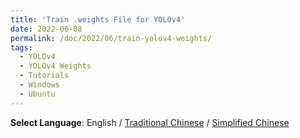 ```yaml
---
title: 'Train .weights File for YOLOv4'
date: 2022-06-08
permalink: /doc/2022/06/train-yolov4-weights/
tags:
  - YOLOv4
  - YOLOv4 Weights
  - Tutorials
  - Windows
  - Ubuntu
---
```




**Select Language**: English / [Traditional Chinese](https://marc0cheung.github.io/doc/2022/06/train-yolov4-weights-zhHK/) / [Simplified Chinese](https://marc0cheung.github.io/doc/2022/06/train-yolov4-weights-zhCN/)